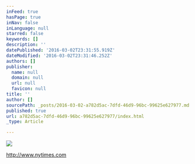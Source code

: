 ```yaml
---
inFeed: true
hasPage: true
inNav: false
inLanguage: null
starred: false
keywords: []
description: ''
datePublished: '2016-03-02T23:31:55.919Z'
dateModified: '2016-03-02T23:31:46.252Z'
authors: []
publisher:
  name: null
  domain: null
  url: null
  favicon: null
title: ''
author: []
sourcePath: _posts/2016-03-02-a782d5ac-7dfd-46d9-96bc-99625e627977.md
published: true
url: a782d5ac-7dfd-46d9-96bc-99625e627977/index.html
_type: Article

---
```

![](https://the-grid-user-content.s3-us-west-2.amazonaws.com/37acac0d-fb44-4bc5-a984-cf57f109e86b.jpg)

http://www.nytimes.com